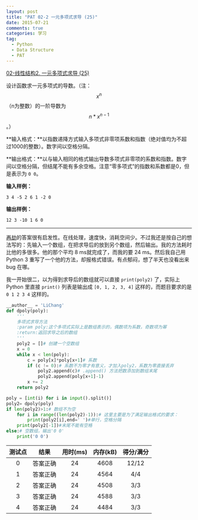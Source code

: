 ```yaml
---
layout: post
title: "PAT 02-2 一元多项式求导 (25)"
date: 2015-07-21
comments: true
categories: 学习
tag: 
  - Python
  - Data Structure
  - PAT
---
```

[02-线性结构2. 一元多项式求导 (25)][2]

设计函数求一元多项式的导数。（注：$$x^n$$（n为整数）的一阶导数为$$n*x^{n-1}$$。）

**输入格式：**以指数递降方式输入多项式非零项系数和指数（绝对值均为不超过1000的整数）。数字间以空格分隔。

**输出格式：**以与输入相同的格式输出导数多项式非零项的系数和指数。数字间以空格分隔，但结尾不能有多余空格。注意“零多项式”的指数和系数都是0，但是表示为 `0 0`。

**输入样例：**

`3 4 -5 2 6 1 -2 0`

**输出样例：**

`12 3 -10 1 6 0`

---

[再劫][1]的答案很有启发性。在线处理，速度快，消耗空间少。不过我还是按自己的想法写的：先输入一个数组，在把求导后的放到另个数组，然后输出。我的方法耗时比他的多很多。他的那个平均 8 ms就完成了，而我的要 24 ms。然后我自己用 Python 3 重写了一个他的方法，却报格式错误。有点郁闷，想了半天也没看出来 bug 在哪。

我一开始很二，以为得到求导后的数组就可以直接 `print(poly2)` 了，实际上 Python 里直接 `print()` 列表是输出成 `[0, 1, 2, 3, 4]` 这样的，而题目要求的是 `0 1 2 3 4` 这样的。


~~~ python
__author__ = 'LiChang'
def dpoly(poly):
    '''
    多项式求导方法
    :param poly:这个多项式实际上是数组表示的，偶数项为系数，奇数项为幂
    :return:返回求导之后的数组
    '''
    poly2 = []# 创建一个空数组
    x = 0
    while x < len(poly):
        c = poly[x]*poly[x+1]# 系数
        if (c != 0):# 系数不为零才有意义，才加入poly2，系数为零直接丢弃
            poly2.append(c)# .append() 方法把数添加到数组末尾
            poly2.append(poly[x+1]-1)
        x += 2
    return poly2

poly = [int(i) for i in input().split()]
poly2= dpoly(poly)
if len(poly2)>1:# 数组不为空
    for i in range((len(poly2)-1)):# 这里主要是为了满足输出格式的要求：
        print(poly2[i],end=' ')#单行，空格分隔
    print(poly2[-1])#末尾不能有空格
else:# 空数组，输出'0 0'
    print('0 0')
~~~

|测试点|结果|用时(ms)|内存(kB)|得分/满分|
|:---:|:---:|:---:|:---:|:---:|
|0|答案正确|24|4608|12/12|
|1|答案正确|24|4564|4/4|
|2|答案正确|24|4508|3/3|
|3|答案正确|24|4588|3/3|
|4|答案正确|24|4484|3/3|


[1]: http://mengchengjiang.github.io/2015/01/21/PAT-homework/#PAT02-2_一元多项式求导
[2]:http://www.patest.cn/contests/mooc-ds/02-%E7%BA%BF%E6%80%A7%E7%BB%93%E6%9E%842
